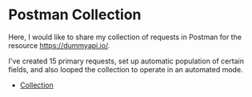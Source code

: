 # Postman Collection

Here, I would like to share my collection of requests in Postman for the resource https://dummyapi.io/.

I've created 15 primary requests, set up automatic population of certain fields, and also looped the collection to operate in an automated mode.

- [Collection](https://drive.google.com/file/d/1BczUQH_gFoRVWcZbmAf36wa_LICj73vX/view?usp=sharing)
